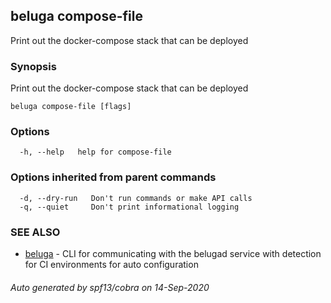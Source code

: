 ## beluga compose-file

Print out the docker-compose stack that can be deployed

### Synopsis

Print out the docker-compose stack that can be deployed

```
beluga compose-file [flags]
```

### Options

```
  -h, --help   help for compose-file
```

### Options inherited from parent commands

```
  -d, --dry-run   Don't run commands or make API calls
  -q, --quiet     Don't print informational logging
```

### SEE ALSO

* [beluga](beluga.md)	 - CLI for communicating with the belugad service with detection for CI environments for auto configuration

###### Auto generated by spf13/cobra on 14-Sep-2020
